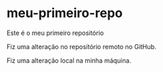 # meu-primeiro-repo
Este é o meu primeiro repositório

Fiz uma alteração no repositório remoto no GitHub.


Fiz uma alteração local na minha máquina.